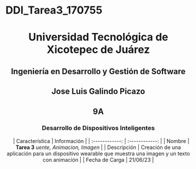 # DDI_Tarea3_170755

<div align="center">
  
# Universidad Tecnológica de Xicotepec de Juárez


## Ingeniería en Desarrollo y Gestión de Software
## Jose Luis Galindo Picazo 
## 9A
### Desarrollo de Dispositivos Inteligentes




&nbsp;
&nbsp;
|  Característica |  Información |
| :------------: | :------------: |
| Nombre | **Tarea 3** *uente, Animacion, Imagen* |
| Descripción  | Creación de una aplicación para un dispositivo wearable que muestra una imagen y un texto con animación  |
|  Fecha de Carga | 21/06/23  |
